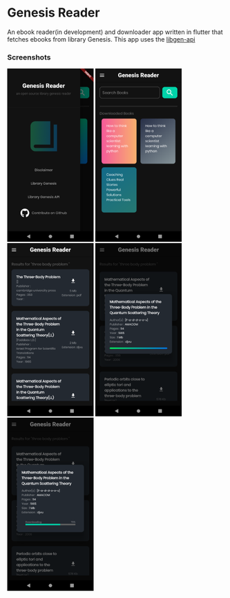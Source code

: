 # Genesis Reader

An ebook reader(in development) and downloader app written in flutter that fetches ebooks from library Genesis.
This app uses the [libgen-api](https://github.com/therexone/libgen-api)

### Screenshots


<img src="screenshots/1.png" width="200"> <img src="screenshots/2.png" width="200"> <img src="screenshots/3.png" width="200"> <img src="screenshots/4.png" width="200" ><img src="screenshots/5.png" width="200"> 